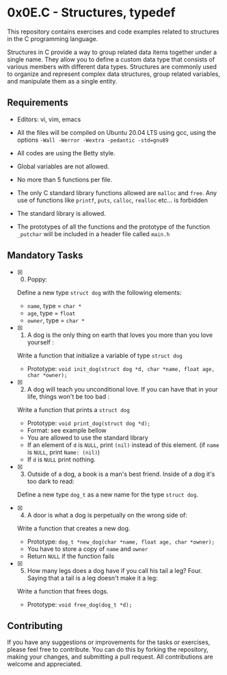 # 0x0E.C - Structures, typedef


This repository contains exercises and code examples related to structures in the C programming language.

Structures in C provide a way to group related data items together under a single name. They allow you to define a custom data type that consists of various members with different data types. Structures are commonly used to organize and represent complex data structures, group related variables, and manipulate them as a single entity.

## Requirements

-   Editors: vi, vim, emacs
    
-   All the files will be compiled on Ubuntu 20.04 LTS using gcc, using the options  `-Wall -Werror -Wextra -pedantic -std=gnu89`
    
-   All codes are using the Betty style.
    
-   Global variables are not allowed.
    
-   No more than 5 functions per file.
- The only C standard library functions allowed are `malloc` and `free`. Any use of functions like `printf`, `puts`, `calloc`, `realloc` etc… is forbidden
-   The standard library is allowed.

-   The prototypes of all the functions and the prototype of the function  `_putchar`  will be included in a header file called  `main.h`
    

## Mandatory Tasks

- [x] 0. Poppy:

	Define a new type `struct dog` with the following elements:

	-   `name`, type = `char *`
	-   `age`, type = `float`
	-   `owner`, type = `char *`
	
- [x] 1. A dog is the only thing on earth that loves you more than you love yourself : 

	Write a function that initialize a variable of type `struct dog`

	-   Prototype: `void init_dog(struct dog *d, char *name, float age, char *owner);`

- [x] 2. A dog will teach you unconditional love. If you can have that in your life, things won't be too bad : 

	Write a function that prints a `struct dog`

	-   Prototype: `void print_dog(struct dog *d);`
	-   Format: see example bellow
	-   You are allowed to use the standard library
	-   If an element of `d` is `NULL`, print `(nil)` instead of this element. (if `name` is `NULL`, print `Name: (nil)`)
	-   If `d` is `NULL` print nothing.

- [x] 3. Outside of a dog, a book is a man's best friend. Inside of a dog it's too dark to read: 

	Define a new type `dog_t` as a new name for the type `struct dog`.

- [x] 4. A door is what a dog is perpetually on the wrong side of:
		
	Write a function that creates a new dog.

	-   Prototype: `dog_t *new_dog(char *name, float age, char *owner);`
	-   You have to store a copy of `name` and `owner`
	-   Return `NULL` if the function fails

- [x] 5. How many legs does a dog have if you call his tail a leg? Four. Saying that a tail is a leg doesn't make it a leg:
		
	Write a function that frees dogs.

	-   Prototype: `void free_dog(dog_t *d);`
		
## Contributing

If you have any suggestions or improvements for the tasks or exercises, please feel free to contribute. You can do this by forking the repository, making your changes, and submitting a pull request. All contributions are welcome and appreciated.